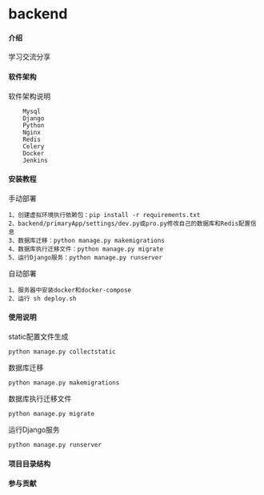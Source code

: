 # backend

#### 介绍
学习交流分享

#### 软件架构
软件架构说明
```
    Mysql
    Django
    Python
    Nginx
    Redis
    Celery
    Docker
    Jenkins
```

#### 安装教程
手动部署
```
1、创建虚拟环境执行依赖包：pip install -r requirements.txt
2、backend/primaryApp/settings/dev.py或pro.py修改自己的数据库和Redis配置信息
3、数据库迁移：python manage.py makemigrations
4、数据库执行迁移文件：python manage.py migrate
5、运行Django服务：python manage.py runserver
```
自动部署
```
1、服务器中安装docker和docker-compose
2、运行 sh deploy.sh
```
#### 使用说明
static配置文件生成
```
python manage.py collectstatic
```
数据库迁移
```
python manage.py makemigrations
```
数据库执行迁移文件
```
python manage.py migrate
```
运行Django服务
```
python manage.py runserver
```
#### 项目目录结构

#### 参与贡献
